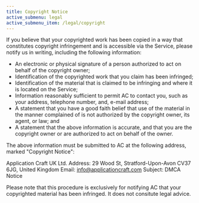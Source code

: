 ```yaml
---
title: Copyright Notice
active_submenu: legal
active_submenu_item: /legal/copyright
---
```


If you believe that your copyrighted work has been copied in a way that constitutes copyright infringement and is accessible via the Service, please notify us in writing, including the following information:

 - An electronic or physical signature of a person authorized to act on behalf of the copyright owner;
 - Identification of the copyrighted work that you claim has been infringed;
 - Identification of the material that is claimed to be infringing and where it is located on the Service;
 - Information reasonably sufficient to permit AC to contact you, such as your address, telephone number, and, e-mail address;
 - A statement that you have a good faith belief that use of the material in the manner complained of is not authorized by the copyright owner, its agent, or law; and
 - A statement that the above information is accurate, and that you are the copyright owner or are authorized to act on behalf of the owner.

The above information must be submitted to AC at the following address, marked "Copyright Notice":

Application Craft UK Ltd.
Address: 29 Wood St, Stratford-Upon-Avon CV37 6JG, United Kingdom
Email: info@applicationcraft.com
Subject: DMCA Notice

Please note that this procedure is exclusively for notifying AC that your copyrighted material has been infringed. It does not consitute legal advice.